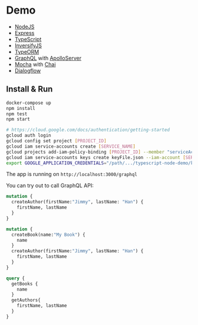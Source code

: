 # Demo

* [NodeJS](https://nodejs.org/en/docs/)
* [Express](https://expressjs.com/en/starter/installing.html)
* [TypeScript](https://www.typescriptlang.org/docs/home.html)
* [InversifyJS](http://inversify.io)
* [TypeORM](http://typeorm.io/#/)
* [GraphQL](https://graphql.org/learn/) with [ApolloServer](ApolloServer)
* [Mocha](https://mochajs.org) with [Chai](https://www.chaijs.com/guide/)
* [Dialogflow](https://dialogflow.com)

## Install & Run

```bash
docker-compose up
npm install
npm test
npm start

# https://cloud.google.com/docs/authentication/getting-started
gcloud auth login
gcloud config set project [PROJECT_ID]
gcloud iam service-accounts create [SERVICE_NAME]
gcloud projects add-iam-policy-binding [PROJECT_ID] --member "serviceAccount:[SERVICE_NAME]@[PROJECT_ID].iam.gserviceaccount.com" --role "roles/owner"
gcloud iam service-accounts keys create keyFile.json --iam-account [SERVICE_NAME]@[PROJECT_ID].iam.gserviceaccount.com
export GOOGLE_APPLICATION_CREDENTIALS="/path/.../typescript-node-demo/keyFile.json"
```

The app is running on `http://localhost:3000/graphql`

You can try out to call GraphQL API: 

```graphql
mutation {
  createAuthor(firstName:"Jimmy", lastName: "Han") {
    firstName, lastName
  }
}

mutation {
  createBook(name:"My Book") {
    name
  }
  createAuthor(firstName:"Jimmy", lastName: "Han") {
    firstName, lastName
  }
}

query {
  getBooks {
    name
  }
  getAuthors{
    firstName, lastName
  }
}
```
